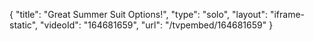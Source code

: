 {
    "title": "Great Summer Suit Options!",
    "type": "solo",
    "layout": "iframe-static",
    "videoId": "164681659",
    "url": "\/tvpembed\/164681659"
}
